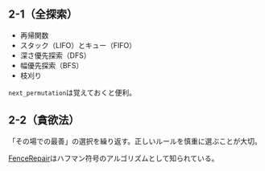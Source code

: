 ## 2-1（全探索）

* 再帰関数
* スタック（LIFO）とキュー（FIFO）
* 深さ優先探索（DFS）
* 幅優先探索（BFS）
* 枝刈り

`next_permutation`は覚えておくと便利。

## 2-2（貪欲法）

「その場での最善」の選択を繰り返す。正しいルールを慎重に選ぶことが大切。

[FenceRepair](https://github.com/Kakanat/arihon/tree/master/chapter2/2-2/FenceRepair)はハフマン符号のアルゴリズムとして知られている。

